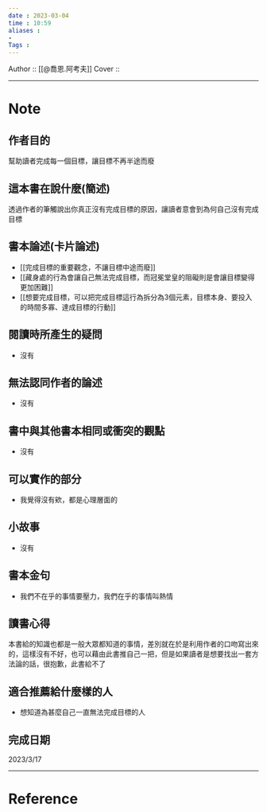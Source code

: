 ```yaml
---
date : 2023-03-04
time : 10:59
aliases : 
- 
Tags : 
---
```


Author :: [[@喬恩.阿考夫]]
Cover ::

---
# Note
## 作者目的
幫助讀者完成每一個目標，讓目標不再半途而廢

## 這本書在說什麼(簡述)
透過作者的筆觸說出你真正沒有完成目標的原因，讓讀者意會到為何自己沒有完成目標

## 書本論述(卡片論述)
- [[完成目標的重要觀念，不讓目標中途而廢]]
- [[藏身處的行為會讓自己無法完成目標，而冠冕堂皇的阻礙則是會讓目標變得更加困難]]
- [[想要完成目標，可以把完成目標這行為拆分為3個元素，目標本身、要投入的時間多寡、達成目標的行動]]

## 閱讀時所產生的疑問
- 沒有

## 無法認同作者的論述
- 沒有

## 書中與其他書本相同或衝突的觀點
- 沒有

## 可以實作的部分
- 我覺得沒有欸，都是心理層面的

## 小故事
- 沒有

## 書本金句
- 我們不在乎的事情要壓力，我們在乎的事情叫熱情

## 讀書心得
本書給的知識也都是一般大眾都知道的事情，差別就在於是利用作者的口吻寫出來的，這樣沒有不好，也可以藉由此書推自己一把，但是如果讀者是想要找出一套方法論的話，很抱歉，此書給不了

## 適合推薦給什麼樣的人
- 想知道為甚麼自己一直無法完成目標的人

## 完成日期
2023/3/17

---
# Reference